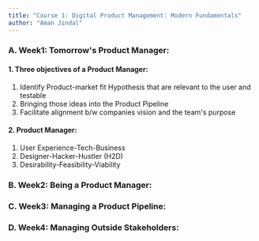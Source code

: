```yaml
---
title: "Course 1: Digital Product Management: Modern Fundamentals"
author: "Aman Jindal"
---
```

### A. Week1: Tomorrow's Product Manager:

#### 1. Three objectives of a Product Manager:
   1. Identify Product-market fit Hypothesis that are relevant to the user and testable
   2. Bringing those ideas into the Product Pipeline
   3. Facilitate alignment b/w companies vision and the team's purpose

#### 2. Product Manager:
   1. User Experience-Tech-Business
   2. Designer-Hacker-Hustler (H2D)
   3. Desirability-Feasibility-Viability

### B. Week2: Being a Product Manager:

### C. Week3: Managing a Product Pipeline:

### D. Week4: Managing Outside Stakeholders:

